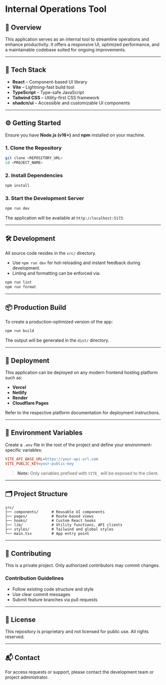 # Internal Operations Tool

## 🧾 Overview

This application serves as an internal tool to streamline operations and enhance productivity. It offers a responsive UI, optimized performance, and a maintainable codebase suited for ongoing improvements.

---

## 🧱 Tech Stack

- **React** – Component-based UI library  
- **Vite** – Lightning-fast build tool  
- **TypeScript** – Type-safe JavaScript  
- **Tailwind CSS** – Utility-first CSS framework  
- **shadcn/ui** – Accessible and customizable UI components  

---

## ⚙️ Getting Started

Ensure you have **Node.js (v16+)** and **npm** installed on your machine.

### 1. Clone the Repository

```bash
git clone <REPOSITORY_URL>
cd <PROJECT_NAME>
```

### 2. Install Dependencies

```bash
npm install
```

### 3. Start the Development Server

```bash
npm run dev
```

The application will be available at `http://localhost:5173`.

---

## 🛠 Development

All source code resides in the `src/` directory.

- Use `npm run dev` for hot-reloading and instant feedback during development.
- Linting and formatting can be enforced via:

```bash
npm run lint
npm run format
```

---

## 📦 Production Build

To create a production-optimized version of the app:

```bash
npm run build
```

The output will be generated in the `dist/` directory.

---

## 🚀 Deployment

This application can be deployed on any modern frontend hosting platform such as:

- **Vercel**
- **Netlify**
- **Render**
- **Cloudflare Pages**

Refer to the respective platform documentation for deployment instructions.

---

## 🔐 Environment Variables

Create a `.env` file in the root of the project and define your environment-specific variables:

```ini
VITE_API_BASE_URL=https://your-api-url.com
VITE_PUBLIC_KEY=your-public-key
```

> **Note:** Only variables prefixed with `VITE_` will be exposed to the client.

---

## 🗂 Project Structure

```
src/
├── components/      # Reusable UI components
├── pages/           # Route-based views
├── hooks/           # Custom React hooks
├── lib/             # Utility functions, API clients
├── styles/          # Tailwind and global styles
└── main.tsx         # App entry point
```

---

## 🤝 Contributing

This is a private project. Only authorized contributors may commit changes.

### Contribution Guidelines

- Follow existing code structure and style
- Use clear commit messages
- Submit feature branches via pull requests

---

## 📄 License

This repository is proprietary and not licensed for public use. All rights reserved.

---

## 📬 Contact

For access requests or support, please contact the development team or project administrator.